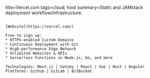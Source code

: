 title=Vercel.com
tags=cloud, host
summary=Static and JAMstack deployment workflow/infrastructure.
~~~~~~

[Website](https://vercel.com/)

Free to sign up:
* HTTPS-enabled Custom Domains
* Continuous Deployment with Git
* High-performance Edge Network
* Unlimited Websites & APIs
* Serverless Functions in Node.js, Go, and more

Technologies: Next.js | Gatsby | React | Vue | Nuxt | Angular
Platforms: Github | GitLab | BitBucket
